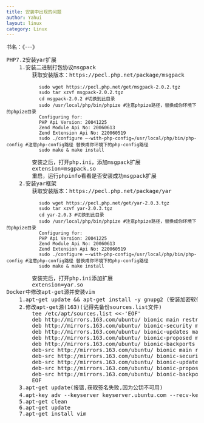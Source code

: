 ```yaml
---
title: 安装中出现的问题
author: Yahui
layout: linux
category: Linux
---
```


书名：《---》

<pre style="text-align: left;">
PHP7.2安装yar扩展
    1.安装二进制打包协议msgpack
        获取安装版本：https://pecl.php.net/package/msgpack
        <code>
            sudo wget https://pecl.php.net/get/msgpack-2.0.2.tgz 
            sudo tar xzvf msgpack-2.0.2.tgz 
            cd msgpack-2.0.2 #切换到此目录
            sudo /usr/local/php/bin/phpize #注意phpize路径，替换成你环境下的phpize目录
            Configuring for:
            PHP Api Version: 20041225
            Zend Module Api No: 20060613
            Zend Extension Api No: 220060519
            sudo ./configure –-with-php-config=/usr/local/php/bin/php-config #注意php-config路径 替换成你环境下的php-config路径
            sudo make & make install
         </code>
        安装之后，打开php.ini，添加msgpack扩展
        extension=msgpack.so
        重启，运行phpinfo看看是否安装成功msgpack扩展
    2.安装yar框架
        获取安装版本：https://pecl.php.net/package/yar
        <code>
            sudo wget https://pecl.php.net/get/yar-2.0.3.tgz
            sudo tar xzvf yar-2.0.3.tgz 
            cd yar-2.0.3 #切换到此目录
            sudo /usr/local/php/bin/phpize #注意phpize路径，替换成你环境下的phpize目录
            Configuring for:
            PHP Api Version: 20041225
            Zend Module Api No: 20060613
            Zend Extension Api No: 220060519
            sudo ./configure –-with-php-config=/usr/local/php/bin/php-config #注意php-config路径 替换成你环境下的php-config路径
            sudo make & make install
        </code>
        安装完后，打开php.ini添加扩展
        extension=yar.so
Docker中修改apt-get源并安装vim
    1.apt-get update && apt-get install -y gnupg2 (安装加密软件)
    2.修改apt-get源(163)(记得先备份sources.list文件)
        tee /etc/apt/sources.list <<-'EOF'
        deb http://mirrors.163.com/ubuntu/ bionic main restricted universe multiverse
        deb http://mirrors.163.com/ubuntu/ bionic-security main restricted universe multiverse
        deb http://mirrors.163.com/ubuntu/ bionic-updates main restricted universe multiverse
        deb http://mirrors.163.com/ubuntu/ bionic-proposed main restricted universe multiverse
        deb http://mirrors.163.com/ubuntu/ bionic-backports main restricted universe multiverse
        deb-src http://mirrors.163.com/ubuntu/ bionic main restricted universe multiverse
        deb-src http://mirrors.163.com/ubuntu/ bionic-security main restricted universe multiverse
        deb-src http://mirrors.163.com/ubuntu/ bionic-updates main restricted universe multiverse
        deb-src http://mirrors.163.com/ubuntu/ bionic-proposed main restricted universe multiverse
        deb-src http://mirrors.163.com/ubuntu/ bionic-backports main restricted universe multiverse
        EOF
    3.apt-get update(报错,获取签名失败,因为公钥不可用)
    4.apt-key adv --keyserver keyserver.ubuntu.com --recv-keys 公钥(更新公钥)
    5.apt-get clean
    6.apt-get update
    7.apt-get install vim
</pre>